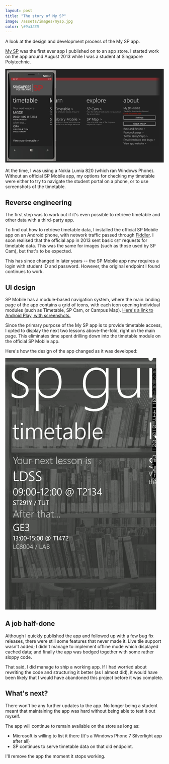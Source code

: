 ```yaml
---
layout: post
title: "The story of My SP"
image: /assets/images/mysp.jpg
color: \#9a3235
---
```


<p class="lead">A look at the design and development process of the My SP app. </p>

[My SP](/projects/mysp) was the first ever app I published on to an app store. I started work on the app around August 2013 while I was a student at Singapore Polytechnic. 

![Main page panorama control of the My SP app](/assets/images/mysp-flow.jpg)

At the time, I was using a Nokia Lumia 820 (which ran Windows Phone). Without an official SP Mobile app, my options for checking my timetable were either to try to navigate the student portal on a phone, or to use screenshots of the timetable. 

## Reverse engineering

The first step was to work out if it's even possible to retrieve timetable and other data with a third-party app.

To find out how to retrieve timetable data, I installed the official SP Mobile app on an Android phone, with network traffic passed through [Fiddler](http://www.telerik.com/fiddler). I soon realised that the official app in 2013 sent basic `GET` requests for timetable data. This was the same for images (such as those used by SP Cam), but that's to be expected. 

This has since changed in later years -- the SP Mobile app now requires a login with student ID and password. However, the original endpoint I found continues to work.

## UI design

SP Mobile has a module-based navigation system, where the main landing page of the app contains a grid of icons, with each icon opening individual modules (such as Timetable, SP Cam, or Campus Map). [Here's a link to Android Play, with screenshots.](https://play.google.com/store/apps/details?id=org.sp.SPMobile)

Since the primary purpose of the My SP app is to provide timetable access, I opted to display the next two lessons above-the-fold, right on the main page. This eliminates time spent drilling down into the timetable module on the official SP Mobile app.

Here's how the design of the app changed as it was developed:

![Design progression of the app](/assets/images/mysp-design.gif)

## A job half-done

Although I quickly published the app and followed up with a few bug fix releases, there were still some features that never made it. Live tile support wasn't added; I didn't manage to implement offline mode which displayed cached data; and finally the app was bodged together with some rather sloppy code. 

That said, I did manage to ship a working app. If I had worried about rewriting the code and structuring it better (as I almost did), it would have been likely that I would have abandoned this project before it was complete. 

## What's next?

There won't be any further updates to the app. No longer being a student meant that maintaining the app was hard without being able to test it out myself. 

The app will continue to remain available on the store as long as:

* Microsoft is willing to list it there (It's a Windows Phone 7 Silverlight app after all)
* SP continues to serve timetable data on that old endpoint. 

I'll remove the app the moment it stops working. 
